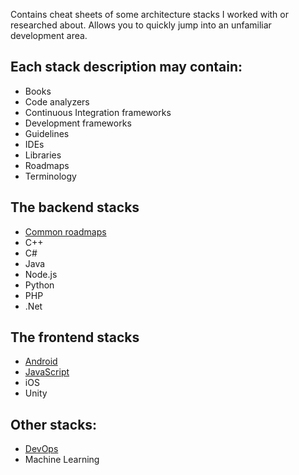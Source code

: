 Contains cheat sheets of some architecture stacks I worked with or researched about. Allows you to quickly jump into an unfamiliar development area.

## Each stack description may contain:
- Books
- Code analyzers
- Continuous Integration frameworks
- Development frameworks
- Guidelines
- IDEs
- Libraries
- Roadmaps
- Terminology

## The backend stacks
- [Common roadmaps](backend.md)
- C++
- C#
- Java
- Node.js
- Python
- PHP
- .Net

## The frontend stacks
- [Android](android.md)
- [JavaScript](frontend-js.md)
- iOS
- Unity

## Other stacks:
- [DevOps](devops.md)
- Machine Learning


